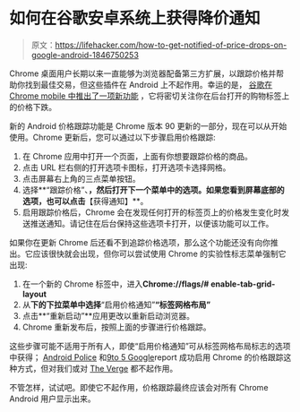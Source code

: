 # 如何在谷歌安卓系统上获得降价通知

> 原文：<https://lifehacker.com/how-to-get-notified-of-price-drops-on-google-android-1846750253>

Chrome 桌面用户长期以来一直能够为浏览器配备第三方扩展，以跟踪价格并帮助你找到最佳交易，但这些插件在 Android 上不起作用。幸运的是， [谷歌在 Chrome mobile 中推出了一项新功能](https://www.smartdroid.de/chrome-preisnachlaesse-tabs-alarm/) ，它将密切关注你在后台打开的购物标签上的价格下跌。



新的 Android 价格跟踪功能是 Chrome 版本 90 更新的一部分，现在可以从开始使用。Chrome 更新后，您可以通过以下步骤启用价格跟踪:

1.  在 Chrome 应用中打开一个页面，上面有你想要跟踪价格的商品。
2.  点击 URL 栏右侧的打开选项卡图标，打开选项卡选择网格。
3.  点击屏幕右上角的三点菜单按钮。
4.  选择**“跟踪价格”、**，然后打开下一个菜单中的选项。如果您看到屏幕底部的选项，也可以点击**【获得通知】**。
5.  启用跟踪价格后，Chrome 会在发现任何打开的标签页上的价格发生变化时发送推送通知。请记住在后台保持这些选项卡打开，以便该功能可以工作。

如果你在更新 Chrome 后还看不到追踪价格选项，那么这个功能还没有向你推出。它应该很快就会出现，但你可以尝试使用 Chrome 的实验性标志菜单强制它出现:

1.  在一个新的 Chrome 标签中，进入**Chrome://flags/# enable-tab-grid-layout**
2.  从**下的下拉菜单中选择**“启用价格通知”**“标签网格布局”**
3.  点击**“重新启动”**应用更改以重新启动浏览器。
4.  Chrome 重新发布后，按照上面的步骤进行价格跟踪。

这些步骤可能不适用于所有人，即使“启用价格通知”可从标签网格布局标志的选项中获得； [Android Police](https://www.androidpolice.com/2021/04/21/heres-how-to-enable-chromes-nifty-new-price-tracking-feature/) 和[9to 5 Google](https://9to5google.com/2021/04/21/chrome-price-tracking-android/)report 成功启用 Chrome 的价格跟踪这种方式，但对我们或对 [The Verge](https://www.theverge.com/2021/4/23/22399007/google-chrome-android-price-tracker-drop-notification) 都不起作用。

不管怎样，试试吧。即使它不起作用，价格跟踪最终应该会对所有 Chrome Android 用户显示出来。